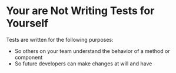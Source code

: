 # Your are Not Writing Tests for Yourself

Tests are written for the following purposes:

- So others on your team understand the behavior of a method or component
- So future developers can make changes at will and have 
